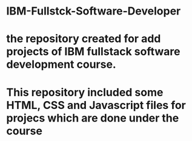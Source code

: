 # IBM-Fullstck-Software-Developer
# the repository created for add projects of IBM fullstack software development course.
# This repository included some HTML, CSS and Javascript files for projecs which are done under the course
